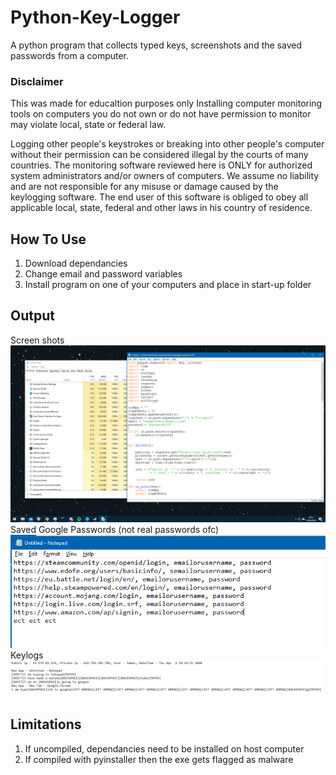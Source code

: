 # Python-Key-Logger
A python program that collects typed keys, screenshots and the saved passwords from a computer.
### Disclaimer
This was made for educaltion purposes only
Installing computer monitoring tools on computers you do not own or do not have permission to monitor may violate local, state or federal law.

Logging other people's keystrokes or breaking into other people's computer without their permission can be considered illegal by the courts of many countries. The monitoring software reviewed here is ONLY for authorized system administrators and/or owners of computers. We assume no liability and are not responsible for any misuse or damage caused by the keylogging software. The end user of this software is obliged to obey all applicable local, state, federal and other laws in his country of residence.

## How To Use
1. Download dependancies
2. Change email and password variables
3. Install program on one of your computers and place in start-up folder

## Output
Screen shots
![](screenshot.png)
Saved Google Passwords (not real passwords ofc)
![](passwords.png)
Keylogs
![](keylogs.png)

## Limitations
1. If uncompiled, dependancies need to be installed on host computer
2. If compiled with pyinstaller then the exe gets flagged as malware
